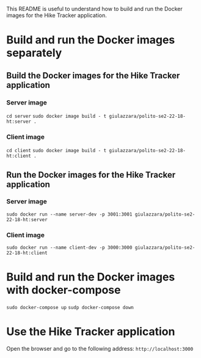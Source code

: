 This README is useful to understand how to build and run the Docker images for the Hike Tracker application.

# Build and run the Docker images separately

## Build the Docker images for the Hike Tracker application

### Server image

`cd server`
`sudo docker image build - t giulazzara/polito-se2-22-18-ht:server .`

### Client image

`cd client`
`sudo docker image build - t giulazzara/polito-se2-22-18-ht:client .`

## Run the Docker images for the Hike Tracker application

### Server image

`sudo docker run --name server-dev -p 3001:3001 giulazzara/polito-se2-22-18-ht:server`

### Client image

`sudo docker run --name client-dev -p 3000:3000 giulazzara/polito-se2-22-18-ht:client`

# Build and run the Docker images with docker-compose

`sudo docker-compose up`
`sudp docker-compose down`

# Use the Hike Tracker application

Open the browser and go to the following address: `http://localhost:3000`
